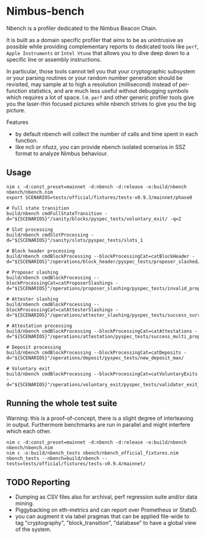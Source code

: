 # Nimbus-bench

Nbench is a profiler dedicated to the Nimbus Beacon Chain.

It is built as a domain specific profiler that aims to be
as unintrusive as possible while providing complementary reports
to dedicated tools like ``perf``, ``Apple Instruments`` or ``Intel Vtune``
that allows you to dive deep down to a specific line or assembly instructions.

In particular, those tools cannot tell you that your cryptographic subsystem
or your parsing routines or your random number generation should be revisited,
may sample at to high a resolution (millisecond) instead of per-function statistics,
and are much less useful without debugging symbols which requires a lot of space.
I.e. ``perf`` and other generic profiler tools give you the laser-thin focused pictures
while nbench strives to give you the big picture.

Features
- by default nbench will collect the number of calls and time spent in
  each function.
- like ncli or nfuzz, you can provide nbench isolated scenarios in SSZ format
  to analyze Nimbus behaviour.

## Usage

```
nim c -d:const_preset=mainnet -d:nbench -d:release -o:build/nbench nbench/nbench.nim
export SCENARIOS=tests/official/fixtures/tests-v0.9.3/mainnet/phase0

# Full state transition
build/nbench cmdFullStateTransition -d="${SCENARIOS}"/sanity/blocks/pyspec_tests/voluntary_exit/ -q=2

# Slot processing
build/nbench cmdSlotProcessing -d="${SCENARIOS}"/sanity/slots/pyspec_tests/slots_1

# Block header processing
build/nbench cmdBlockProcessing --blockProcessingCat=catBlockHeader -d="${SCENARIOS}"/operations/block_header/pyspec_tests/proposer_slashed/

# Proposer slashing
build/nbench cmdBlockProcessing --blockProcessingCat=catProposerSlashings -d="${SCENARIOS}"/operations/proposer_slashing/pyspec_tests/invalid_proposer_index/

# Attester slashing
build/nbench cmdBlockProcessing --blockProcessingCat=catAttesterSlashings -d="${SCENARIOS}"/operations/attester_slashing/pyspec_tests/success_surround/

# Attestation processing
build/nbench cmdBlockProcessing --blockProcessingCat=catAttestations -d="${SCENARIOS}"/operations/attestation/pyspec_tests/success_multi_proposer_index_iterations/

# Deposit processing
build/nbench cmdBlockProcessing --blockProcessingCat=catDeposits -d="${SCENARIOS}"/operations/deposit/pyspec_tests/new_deposit_max/

# Voluntary exit
build/nbench cmdBlockProcessing --blockProcessingCat=catVoluntaryExits -d="${SCENARIOS}"/operations/voluntary_exit/pyspec_tests/validator_exit_in_future/
```

## Running the whole test suite

Warning: this is a proof-of-concept, there is a slight degree of interleaving in output.
Furthermore benchmarks are run in parallel and might interfere which each other.

```
nim c -d:const_preset=mainnet -d:nbench -d:release -o:build/nbench nbench/nbench.nim
nim c -o:build/nbench_tests nbench/nbench_official_fixtures.nim
nbench_tests --nbench=build/nbench --tests=tests/official/fixtures/tests-v0.9.4/mainnet/
```

## TODO Reporting
- Dumping as CSV files also for archival, perf regression suite and/or data mining.
- Piggybacking on eth-metrics and can report over Prometheus or StatsD.
- you can augment it via label pragmas that can be applied file-wide
  to tag "cryptography", "block_transition", "database" to have a global view
  of the system.
